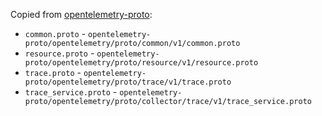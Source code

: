 Copied from [opentelemetry-proto](https://github.com/open-telemetry/opentelemetry-proto):

- `common.proto` - `opentelemetry-proto/opentelemetry/proto/common/v1/common.proto`
- `resource.proto` - `opentelemetry-proto/opentelemetry/proto/resource/v1/resource.proto`
- `trace.proto` - `opentelemetry-proto/opentelemetry/proto/trace/v1/trace.proto`
- `trace_service.proto` - `opentelemetry-proto/opentelemetry/proto/collector/trace/v1/trace_service.proto`
